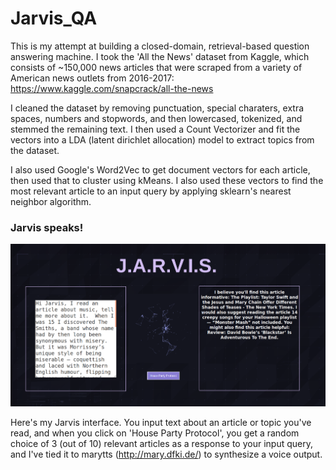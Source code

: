 # Jarvis_QA

This is my attempt at building a closed-domain, retrieval-based question answering machine.  I took the 'All the News' dataset from Kaggle, which consists of ~150,000 news articles that were scraped from a variety of American news outlets from 2016-2017:  
https://www.kaggle.com/snapcrack/all-the-news

I cleaned the dataset by removing punctuation, special charaters, extra spaces, numbers and stopwords, and then lowercased, tokenized, and stemmed the remaining text.  I then used a Count Vectorizer and fit the vectors into a LDA (latent dirichlet allocation) model to extract topics from the dataset.

I also used Google's Word2Vec to get document vectors for each article, then used that to cluster using kMeans.  I also used these vectors to find the most relevant article to an input query by applying sklearn's nearest neighbor algorithm.

### Jarvis speaks!  
![alt text](https://github.com/Cassini-4B/Jarvis_QA/blob/master/jarvis_flask.png)

Here's my Jarvis interface.  You input text about an article or topic you've read, and when you click on 'House Party Protocol', you get a random choice of 3 (out of 10) relevant articles as a response to your input query, and I've tied it to marytts (http://mary.dfki.de/) to synthesize a voice output.  
